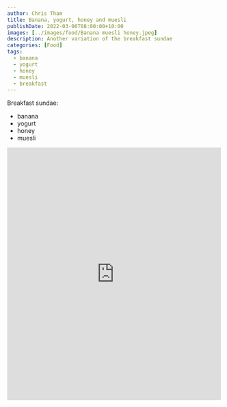 ```yaml
---
author: Chris Tham
title: Banana, yogurt, honey and muesli
publishDate: 2022-03-06T08:00:00+10:00
images: [../images/food/Banana muesli honey.jpeg]
description: Another variation of the breakfast sundae
categories: [Food]
tags:
  - banana
  - yogurt
  - honey
  - muesli
  - breakfast
---
```


Breakfast sundae:

- banana
- yogurt
- honey
- muesli

<iframe src="https://www.facebook.com/plugins/post.php?href=https%3A%2F%2Fwww.facebook.com%2Fchris1.tham%2Fposts%2Fpfbid037w7tFESUEgWRGADxToUYae997d5XBi7mPCwxx7iWnZd3upNY7Edc3AZPubREZhQVl&show_text=true&width=500" width="500" height="590" style="border:none;overflow:hidden" scrolling="no" frameborder="0" allowfullscreen="true" allow="autoplay; clipboard-write; encrypted-media; picture-in-picture; web-share"></iframe>
